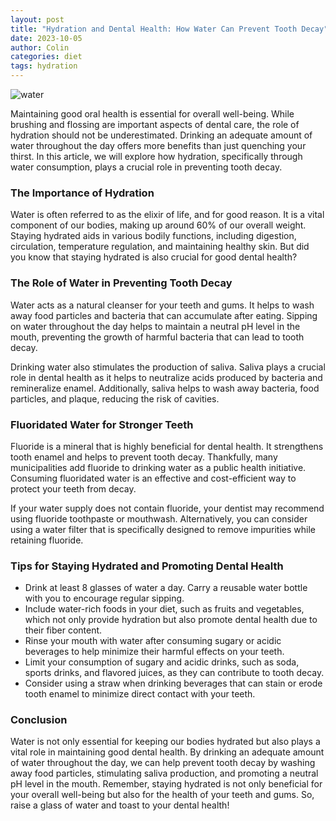 ```yaml
---
layout: post
title: "Hydration and Dental Health: How Water Can Prevent Tooth Decay"
date: 2023-10-05
author: Colin
categories: diet
tags: hydration
---
```


![water](https://source.unsplash.com/1600x900/?water)

Maintaining good oral health is essential for overall well-being. While brushing and flossing are important aspects of dental care, the role of hydration should not be underestimated. Drinking an adequate amount of water throughout the day offers more benefits than just quenching your thirst. In this article, we will explore how hydration, specifically through water consumption, plays a crucial role in preventing tooth decay.

### The Importance of Hydration

Water is often referred to as the elixir of life, and for good reason. It is a vital component of our bodies, making up around 60% of our overall weight. Staying hydrated aids in various bodily functions, including digestion, circulation, temperature regulation, and maintaining healthy skin. But did you know that staying hydrated is also crucial for good dental health?

### The Role of Water in Preventing Tooth Decay

Water acts as a natural cleanser for your teeth and gums. It helps to wash away food particles and bacteria that can accumulate after eating. Sipping on water throughout the day helps to maintain a neutral pH level in the mouth, preventing the growth of harmful bacteria that can lead to tooth decay.

Drinking water also stimulates the production of saliva. Saliva plays a crucial role in dental health as it helps to neutralize acids produced by bacteria and remineralize enamel. Additionally, saliva helps to wash away bacteria, food particles, and plaque, reducing the risk of cavities.

### Fluoridated Water for Stronger Teeth

Fluoride is a mineral that is highly beneficial for dental health. It strengthens tooth enamel and helps to prevent tooth decay. Thankfully, many municipalities add fluoride to drinking water as a public health initiative. Consuming fluoridated water is an effective and cost-efficient way to protect your teeth from decay.

If your water supply does not contain fluoride, your dentist may recommend using fluoride toothpaste or mouthwash. Alternatively, you can consider using a water filter that is specifically designed to remove impurities while retaining fluoride.

### Tips for Staying Hydrated and Promoting Dental Health

- Drink at least 8 glasses of water a day. Carry a reusable water bottle with you to encourage regular sipping.
- Include water-rich foods in your diet, such as fruits and vegetables, which not only provide hydration but also promote dental health due to their fiber content.
- Rinse your mouth with water after consuming sugary or acidic beverages to help minimize their harmful effects on your teeth.
- Limit your consumption of sugary and acidic drinks, such as soda, sports drinks, and flavored juices, as they can contribute to tooth decay.
- Consider using a straw when drinking beverages that can stain or erode tooth enamel to minimize direct contact with your teeth.

### Conclusion

Water is not only essential for keeping our bodies hydrated but also plays a vital role in maintaining good dental health. By drinking an adequate amount of water throughout the day, we can help prevent tooth decay by washing away food particles, stimulating saliva production, and promoting a neutral pH level in the mouth. Remember, staying hydrated is not only beneficial for your overall well-being but also for the health of your teeth and gums. So, raise a glass of water and toast to your dental health!